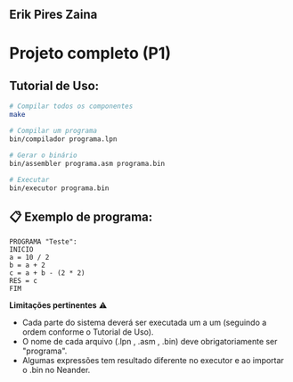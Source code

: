 ## Erik Pires Zaina

# **Projeto completo (P1)**

## **Tutorial de Uso**:
```bash
# Compilar todos os componentes
make

# Compilar um programa
bin/compilador programa.lpn

# Gerar o binário
bin/assembler programa.asm programa.bin

# Executar
bin/executor programa.bin
```

## 📋 **Exemplo de programa**:
```
PROGRAMA "Teste":
INICIO
a = 10 / 2
b = a + 2 
c = a + b - (2 * 2)
RES = c
FIM
```

**Limitações pertinentes** ⚠️
- Cada parte do sistema deverá ser executada um a um (seguindo a ordem conforme o Tutorial de Uso).
- O nome de cada arquivo (.lpn , .asm , .bin) deve obrigatoriamente ser "programa".
- Algumas expressões tem resultado diferente no executor e ao importar o .bin no Neander.
